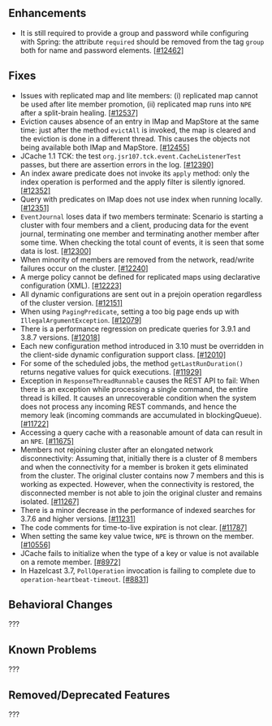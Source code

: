 
## Enhancements

- It is still required to provide a group and password while configuring with Spring: the attribute `required` should be removed from the tag `group` both for name and password elements. [[#12462]](https://github.com/hazelcast/hazelcast/issues/12462)

## Fixes

- Issues with replicated map and lite members: (i) replicated map cannot be used after lite member promotion, (ii) replicated map runs into `NPE` after a split-brain healing. [[#12537]](https://github.com/hazelcast/hazelcast/issues/12537)
- Eviction causes absence of an entry in IMap and MapStore at the same time: just after the method `evictAll` is invoked, the map is cleared and the eviction is done in a different thread. This causes the objects not being available both IMap and MapStore. [[#12455]](https://github.com/hazelcast/hazelcast/issues/12455)
- JCache 1.1 TCK: the test `org.jsr107.tck.event.CacheListenerTest` passes, but there are assertion errors in the log. [[#12390]](https://github.com/hazelcast/hazelcast/issues/12390)
- An index aware predicate does not invoke its `apply` method:  only the index operation is performed and the apply filter is silently ignored. [[#12352]](https://github.com/hazelcast/hazelcast/issues/12352)
- Query with predicates on IMap does not use index when running locally. [[#12351]](https://github.com/hazelcast/hazelcast/issues/12351)
- `EventJournal` loses data if two members terminate: Scenario is starting a cluster with four members and a client, producing data for the event journal, terminating one member and terminating another member after some time. When checking the total count of events, it is seen that some data is lost. [[#12300]](https://github.com/hazelcast/hazelcast/issues/12300)
- When minority of members are removed from the network, read/write failures occur on the cluster. [[#12240]](https://github.com/hazelcast/hazelcast/issues/12240)
- A merge policy cannot be defined for replicated maps using declarative configuration (XML). [[#12223]](https://github.com/hazelcast/hazelcast/issues/12223)
- All dynamic configurations are sent out in a prejoin operation regardless of the cluster version. [[#12151]](https://github.com/hazelcast/hazelcast/issues/12151)
- When using `PagingPredicate`, setting a too big page ends up with `IllegalArgumentException`. [[#12079]](https://github.com/hazelcast/hazelcast/issues/12079)
- There is a performance regression on predicate queries for 3.9.1 and 3.8.7 versions. [[#12018]](https://github.com/hazelcast/hazelcast/issues/12018)
- Each new configuration method introduced in 3.10 must be overridden in the client-side dynamic configuration support class. [[#12010]](https://github.com/hazelcast/hazelcast/issues/12010)
- For some of the scheduled jobs, the method `getLastRunDuration()` returns negative values for quick executions. [[#11929]](https://github.com/hazelcast/hazelcast/issues/11929)
- Exception in `ResponseThreadRunnable` causes the REST API to fail: When there is an exception while processing a single command, the entire thread is killed. It causes an unrecoverable condition when the system does not process any incoming REST commands, and hence the memory leak (incoming commands are accumulated in blockingQueue). [[#11722]](https://github.com/hazelcast/hazelcast/issues/11722)
- Accessing a query cache with a reasonable amount of data can result in an `NPE`. [[#11675]](https://github.com/hazelcast/hazelcast/issues/11675)
- Members not rejoining cluster after an elongated network disconnectivity: Assuming that, initially there is a cluster of 8 members and when the connectivity for a member is broken it gets eliminated from the cluster. The original cluster contains now 7 members and this is working as expected. However, when the connectivity is restored, the disconnected member is not able to join the original cluster and remains isolated. [[#11267]](https://github.com/hazelcast/hazelcast/issues/11267)
- There is a minor decrease in the performance of indexed searches for 3.7.6 and higher versions. [[#11231]](https://github.com/hazelcast/hazelcast/issues/11231)
- The code comments for time-to-live expiration is not clear. [[#11787]](https://github.com/hazelcast/hazelcast/issues/11787)
- When setting the same key value twice, `NPE` is thrown on the member. [[#10556]](https://github.com/hazelcast/hazelcast/issues/10556)
- JCache fails to initialize when the type of a key or value is not available on a remote member. [[#8972]](https://github.com/hazelcast/hazelcast/issues/8972)
- In Hazelcast 3.7, `PollOperation` invocation is failing to complete due to `operation-heartbeat-timeout`. [[#8831]](https://github.com/hazelcast/hazelcast/issues/8831)

## Behavioral Changes

???


## Known Problems

???

## Removed/Deprecated Features

???